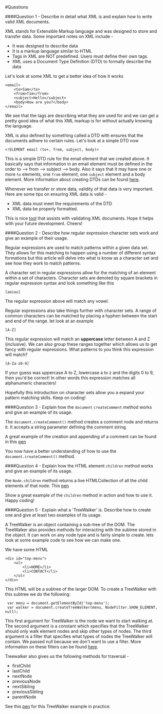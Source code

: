 #Questions

####Question 1 - Describe in detail what XML is and explain how to write valid XML documents.

XML stands for Extensible Markup language and was designed to store and transfer data. Some important notes on
XML include -

- It was designed to describe data
- It is a markup language similar to HTML
- Tags in XML are NOT predefined. Users must define their own tags.
- XML uses a Document Type Definition (DTD) to formally describe the data

Let's look at some XML to get a better idea of how it works

    <email>
        <to>Sam</to>
        <from>Tim</from>
        <subject>Hello</subject>
        <body>How are you?</body>
    </email>

We see that the tags are describing what they are used for and we can get a pretty good idea of
what this XML markup is for without actually knowing the language.

XML is also defined by something called a DTD with ensures that the documents adhere to certain rules.
Let's look at a simple DTD now

    <!ELEMENT email (to+, from, subject, body)>

This is a simple DTD rule for the email element that we created above. It basically says that information
in an email element must be defined in the order to --> from --> subject --> body. Also it says that it
may have one or more `to` elements, one `from` element, one `subject` element and a body element. More information
about creating DTDs can be found [here](http://www.xmlfiles.com/dtd/).

Whenever we transfer or store data, validity of that data is very important. Here are some tips on
ensuring XML data is valid -

- XML data must meet the requirements of the DTD
- XML data be properly formatted.

This is nice [tool](http://www.xmlvalidation.com/) that assists with validating XML documents. Hope it helps with your future
development. Cheers!

####Question 2 - Describe how regular expression character sets work and give an example of their usage.

Regular expressions are used to match patterns within a given data set. They allows for this matching to happen using
a number of different syntax formations but this article will delve into what is know as a character set and see how they
work to match patterns.

A character set in regular expressions allow for the matching of an element within a set of characters.
Character sets are denoted by square brackets in regular expression syntax and look something like this

    [aeiou]

The regular expression above will match any vowel.

Regular expressions also take things further with character sets. A range of common characters can be matched
by placing a hyphen between the start and end of the range. let look at an example

    [A-Z]

This regular expression will match an **uppercase** letter between A and Z (inclusive). We can also group
 these ranges together which allows us to get fancy with regular expressions. What patterns to you think this
 expression will match?

    [A-Za-z0-9]

 If your guess was uppercase A to Z, lowercase a to z and the digits 0 to 9, then you'd be correct! In other words
 this expression matches all alphanumeric characters!

 Hopefully this introduction on character sets allow you a expand your pattern matching skills. Keep on coding!

 ####Question 3 - Explain how the `document` `createComment` method works and give an example of its usage.

 The `document.createComment()` method creates a comment node and returns it. It accepts a string parameter defining the
 comment string.

 A great example of the creation and appending of a comment can be found in this [pen](http://codepen.io/imanuelgittens/pen/Pppdvm)

 You now have a better understanding of how to use the `document.createComment()` method.

 ####Question 4 - Explain how the HTML element `children` method works and give an example of its usage.

 the `Node.children` method returns a live HTMLCollection of all the child elements of that node. This [pen](http://codepen.io/imanuelgittens/pen/xqqyOG)

 Show a great example of the `children` method in action and how to use it. Happy coding!

 ####Question 5 - Explain what a 'TreeWalker' is. Describe how to create one and give at least two examples of its usage.

 A TreeWalker is an object containing a sub-tree of the DOM. The TreeWalker also provides methods for interacting with the subtree stored in the object.
 It can work on any node type and is fairly simple to create. lets look at some example code to see how we can make one.

 We have some HTML

    <div id="top-menu">
        <ul>
            <li>HOME</li>
            <li>CONTACT</li>
        </ul>
    </div>


 This HTML will be a subtree of the larger DOM. To create a TreeWalker with this subtree we do the following:

     var menu = document.getElementById('top-menu');
     var walker = document.createTreeWalker(menu, NodeFilter.SHOW_ELEMENT, null);

 This first argument for TreeWalker is the node we want to start walking at.
The second argument is a constant which specifies that the TreeWalker should only walk element nodes and skip other types of nodes.
The third argument is a filter that specifies what types of nodes the TreeWalker will contain. We passed null because we don't want to use a filter.
More information on these filters can be found [here](https://developer.mozilla.org/en-US/docs/Web/API/Document/createTreeWalker).

Treewalker also gives us the following methods for traversal -
- firstChild
- lastChild
- nextNode
- previousNode
- nextSibling
- previousSibling
- parentNode

See this [pen](http://codepen.io/imanuelgittens/pen/EWWdRP) for this TreeWalker example in practice.

